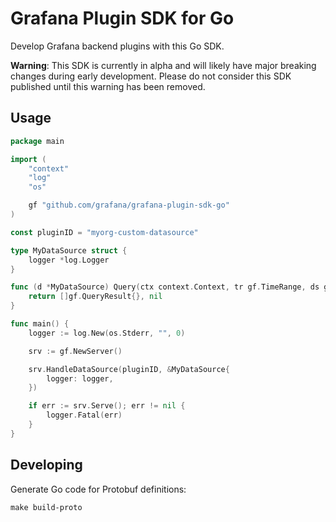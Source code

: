 # Grafana Plugin SDK for Go

Develop Grafana backend plugins with this Go SDK.

**Warning**: This SDK is currently in alpha and will likely have major breaking changes during early development. Please do not consider this SDK published until this warning has been removed.

## Usage

```go
package main

import (
	"context"
	"log"
	"os"

	gf "github.com/grafana/grafana-plugin-sdk-go"
)

const pluginID = "myorg-custom-datasource"

type MyDataSource struct {
	logger *log.Logger
}

func (d *MyDataSource) Query(ctx context.Context, tr gf.TimeRange, ds gf.DataSourceInfo, queries []gf.Query) ([]gf.QueryResult, error) {
	return []gf.QueryResult{}, nil
}

func main() {
	logger := log.New(os.Stderr, "", 0)

	srv := gf.NewServer()

	srv.HandleDataSource(pluginID, &MyDataSource{
		logger: logger,
	})

	if err := srv.Serve(); err != nil {
		logger.Fatal(err)
	}
}
```

## Developing

Generate Go code for Protobuf definitions:

```
make build-proto
```
